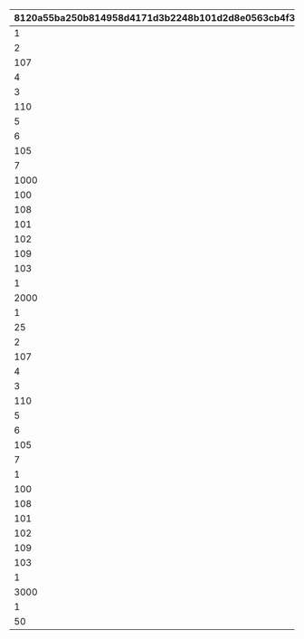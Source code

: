 |8120a55ba250b814958d4171d3b2248b101d2d8e0563cb4f343122e4c21769a6|f3d2b0834fd61a39f05c4d8728594de0798ac808d93387a676a91555de925e7c|2b2e1de31b3a43f6aa6d08517919701c35e66b66e21068ca97857f621535dbc1|0e0831ef63acfa0e1057719288b2a26428c3699c37dbd7a73ebca99ece909b63|
| --- | --- | --- | --- |
|1|1|2500|1|
|2|2|2000|1|
|107|3|2000|1|
|4|4|2000|1|
|3|5|1000|1|
|110|6|1000|1|
|5|7|1000|1|
|6|8|2000|1|
|105|9|2000|1|
|7|10|2000|1|
|1000|11|0|3|
|100|12|20|1|
|108|13|1000|1|
|101|14|20|1|
|102|15|5|1|
|109|16|1000|1|
|103|17|5|1|
|1|18|500|1|
|2000|19|0|2|
|1|20|500|1|
|25|21|0|5|
|2|22|3000|1|
|107|23|3000|1|
|4|24|3000|1|
|3|25|1500|1|
|110|26|1500|1|
|5|27|1500|1|
|6|28|3000|1|
|105|29|3000|1|
|7|30|3000|1|
|1|31|0|6|
|100|32|30|1|
|108|33|1500|1|
|101|34|30|1|
|102|35|10|1|
|109|36|1500|1|
|103|37|10|1|
|1|38|500|1|
|3000|39|0|2|
|1|40|500|1|
|50|41|0|4|